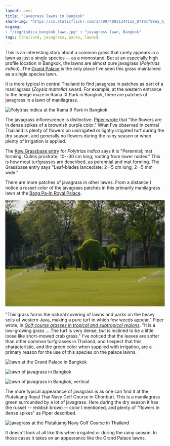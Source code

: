 ```yaml
---
layout: post
title: "Javagrass lawns in Bangkok"
share-img: "https://c1.staticflickr.com/1/790/40831344112_07191f09ea_b_d.jpg"
bigimg:
- "/img/indica_bangkok_lawn.jpg" : "javagrass lawn, Bangkok"
tags: [thailand, javagrass, parks, lawns]
---
```


This is an interesting story about a common grass that rarely appears in a lawn as just a single species -- as a monostand. But at an especially high profile location in Bangkok, the lawns are almost pure javagrass (*Polytrias indica*). The [Grand Palace](https://en.wikipedia.org/wiki/Grand_Palace) is the only place I've seen this grass maintained as a single species lawn.

It is more typical in central Thailand to find javagrass in patches as part of a manilagrass (*Zoysia matrella*) sward. For example, at the western entrance to the hedge maze in Rama IX Park in Bangkok, there are patches of javagrass in a lawn of manilagrass. 

![Polytrias indica at the Rama 9 Park in Bangkok](https://c1.staticflickr.com/1/806/40164642864_05da18baf8_b_d.jpg)

The javagrass inflorescence is distinctive. [Piper wrote](http://tic.msu.edu/tgif/flink?recno=49328) that "the flowers are in dense spikes of a brownish purple color." What I've observed in central Thailand is plenty of flowers on unirrigated or lightly irrigated turf during the dry season, and generally no flowers during the rainy season or when plenty of irrigation is applied. 

The [Kew Grassbase entry](https://www.kew.org/data/grasses-db/www/imp08657.htm) for *Polytrias indica* says it is "Perennial; mat forming. Culms prostrate; 10--30 cm long; rooting from lower nodes." This is how most turfgrasses are described, as perennial and mat forming. The Grassbase entry says "Leaf-blades lanceolate; 2--5 cm long; 2--5 mm wide." 

There are more patches of javagrass in other lawns. From a distance I notice a russet color of the javagrass patches in this primarily manilagrass lawn at the [Bang Pa-In Royal Palace](https://en.wikipedia.org/wiki/Bang_Pa-In_Royal_Palace).

![hedge elephants at Bang Pa-In](/img/chang_bang-pa-in_palace.jpg)

"This grass forms the natural covering of lawns and parks on the heavy soils of western Java, making a pure turf in which few weeds appear," Piper wrote, in [*Golf course grasses in tropical and subtropical regions*](http://tic.msu.edu/tgif/flink?recno=49328). "It is a low-growing grass ... The turf is very dense, but is inclined to be a little loose like short-mowed crab grass." I've noticed that the leaves are softer than other common turfgrasses in Thailand, and I expect that this characteristic, and the green color when supplied with irrigation, are a primary reason for the use of this species on the palace lawns.

![lawn at the Grand Palace in Bangkok](https://c1.staticflickr.com/1/794/40831344252_462e7def58_b_d.jpg)

![lawn of javagrass in Bangkok](https://c1.staticflickr.com/1/790/40831344112_07191f09ea_b_d.jpg)

![lawn of javagrass in Bangkok, vertical](https://c1.staticflickr.com/1/798/26000789567_52cfd0de70_z_d.jpg)

The more typical appearance of javagrass is as one can find it at the Plutaluang Royal Thai Navy Golf Course in Chonburi. This is a manilagrass green surrounded by a lot of javagrass. Here during the dry season it has the russet -- reddish brown -- color I mentioned, and plenty of "flowers in dense spikes" as Piper described. 

![javagrass at the Plutaluang Navy Golf Course in Thailand](https://c1.staticflickr.com/1/811/40831344552_5d4e802b15_b_d.jpg)

It doesn't look at all like this when irrigated or during the rainy season. In those cases it takes on an appearance like the Grand Palace lawns.








